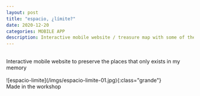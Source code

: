 ```yaml
---
layout: post
title: "espacio, ¿límite?"
date: 2020-12-20
categories: MOBILE APP
description: Interactive mobile website / treasure map with some of the places that only exists in my memory 
---
```

<br>
Interactive mobile website to preserve the places that only exists in my memory
<br>
<br>
![espacio-limite](/imgs/espacio-limite-01.jpg){:class="grande"}
<br>
Made in the workshop